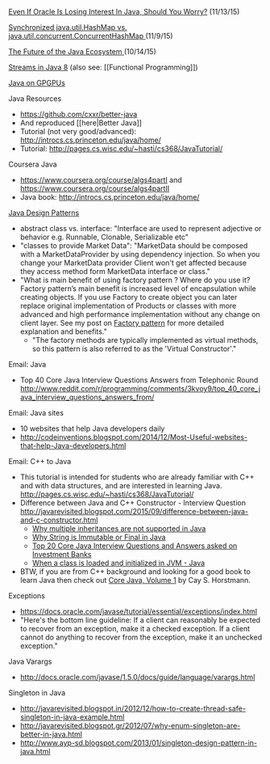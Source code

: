[Even If Oracle Is Losing Interest In Java, Should You Worry?](http://www.jasonwhaley.com/post/java-evangelist-release-reaction/) (11/13/15)

[Synchronized java.util.HashMap vs. java.util.concurrent.ConcurrentHashMap ](http://vmlens.com/articles/synchronized-java-util-hashmap-vs-java-util-concurrent-concurrenthashmap/) (11/9/15)

[The Future of the Java Ecosystem ](https://dzone.com/articles/the-future-of-the-java-ecosystem) (10/14/15)

[Streams in Java 8](https://www.voxxed.com/blog/2015/10/side-effects-and-java-8-streams/) (also see: [[Functional Programming]])

[Java on GPGPUs](https://medium.com/@jmaxg3/java-on-gpgpus-845d9ba58533)

Java Resources
* https://github.com/cxxr/better-java
* And reproduced [[here|Better Java]]
* Tutorial (not very good/advanced): http://introcs.cs.princeton.edu/java/home/
* Tutorial: http://pages.cs.wisc.edu/~hasti/cs368/JavaTutorial/

Coursera Java
* https://www.coursera.org/course/algs4partI and https://www.coursera.org/course/algs4partII
* Java book: http://introcs.cs.princeton.edu/java/home/

[Java Design Patterns](http://javarevisited.blogspot.sg/2012/06/20-design-pattern-and-software-design.html)
* abstract class vs. interface: "Interface are used to represent adjective or behavior e.g. Runnable, Clonable, Serializable etc"
* "classes to provide Market Data": "MarketData should be composed with a MarketDataProvider by using dependency injection. So when you change your MarketData provider Client won't get affected because they access method form MarketData interface or class."
* "What is main benefit of using factory pattern ? Where do you use it? Factory pattern’s main benefit is increased level of encapsulation while creating objects. If you use Factory to create object you can later replace original implementation of Products or classes with more advanced and high performance implementation without any change on client layer. See my post on [Factory pattern](http://javarevisited.blogspot.com/2011/12/factory-design-pattern-java-example.html) for more detailed explanation and benefits."
  * "The factory methods are typically implemented as virtual methods, so this pattern is also referred to as the 'Virtual Constructor'."

Email: Java
* Top 40 Core Java Interview Questions Answers from Telephonic Round http://www.reddit.com/r/programming/comments/3kvoy9/top_40_core_java_interview_questions_answers_from/

Email: Java sites
* 10 websites that help Java developers daily
* http://codeinventions.blogspot.com/2014/12/Most-Useful-websites-that-help-Java-developers.html

Email: C++ to Java
* This tutorial is intended for students who are already familiar with C++ and with data structures, and are interested in learning Java.  http://pages.cs.wisc.edu/~hasti/cs368/JavaTutorial/
* Difference between Java and C++ Constructor - Interview Question http://javarevisited.blogspot.com/2015/09/difference-between-java-and-c-constructor.html
  * [Why multiple inheritances are not supported in Java](http://javarevisited.blogspot.sg/2011/07/why-multiple-inheritances-are-not.html)
  * [Why String is Immutable or Final in Java](http://javarevisited.blogspot.com/2010/10/why-string-is-immutable-in-java.html)
  * [Top 20 Core Java Interview Questions and Answers asked on Investment Banks](http://javarevisited.blogspot.sg/2011/04/top-20-core-java-interview-questions.html)
  * [When a class is loaded and initialized in JVM - Java](http://javarevisited.blogspot.sg/2012/07/when-class-loading-initialization-java-example.html)
* BTW, if you are from C++ background and looking for a good book to learn Java then check out [Core Java, Volume 1](http://www.amazon.com/Core-Volume-I-Fundamentals-Edition-Series/dp/0137081898) by Cay S. Horstmann.

Exceptions
* https://docs.oracle.com/javase/tutorial/essential/exceptions/index.html
* "Here's the bottom line guideline: If a client can reasonably be expected to recover from an exception, make it a checked exception. If a client cannot do anything to recover from the exception, make it an unchecked exception."

Java Varargs
* http://docs.oracle.com/javase/1.5.0/docs/guide/language/varargs.html

Singleton in Java
* http://javarevisited.blogspot.in/2012/12/how-to-create-thread-safe-singleton-in-java-example.html
* http://javarevisited.blogspot.gr/2012/07/why-enum-singleton-are-better-in-java.html
* http://www.ayp-sd.blogspot.com/2013/01/singleton-design-pattern-in-java.html